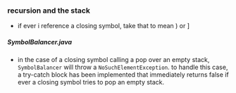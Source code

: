 ### recursion and the stack

* if ever i reference a closing symbol, take that to mean ) or ]

##### SymbolBalancer.java

* in the case of a closing symbol calling a pop over an empty stack, `SymbolBalancer` will throw a `NoSuchElementException`.  to handle this case, a try-catch block has been implemented that immediately returns false if ever a closing symbol tries to pop an empty stack.